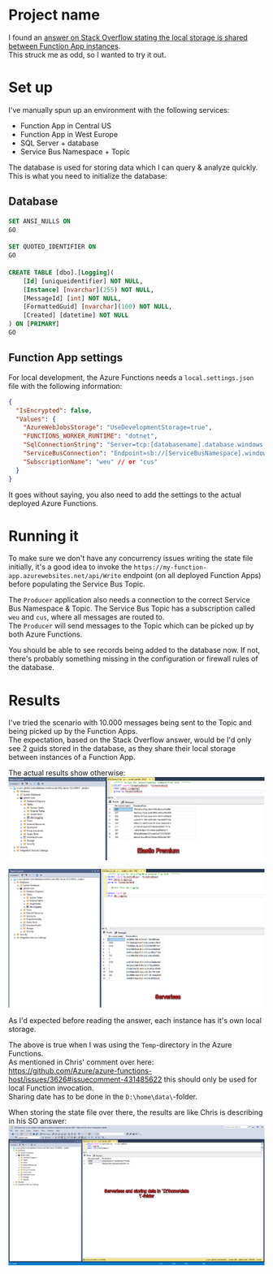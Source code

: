 # Project name

I found an [answer on Stack Overflow stating the local storage is shared between Function App instances](https://stackoverflow.com/a/39400126/352640).  
This struck me as odd, so I wanted to try it out.

# Set up

I've manually spun up an environment with the following services:

- Function App in Central US
- Function App in West Europe
- SQL Server + database
- Service Bus Namespace + Topic

The database is used for storing data which I can query & analyze quickly.  
This is what you need to initialize the database:

## Database

```sql
SET ANSI_NULLS ON
GO

SET QUOTED_IDENTIFIER ON
GO

CREATE TABLE [dbo].[Logging](
	[Id] [uniqueidentifier] NOT NULL,
	[Instance] [nvarchar](255) NOT NULL,
	[MessageId] [int] NOT NULL,
    [FormattedGuid] [nvarchar](100) NOT NULL,
	[Created] [datetime] NOT NULL
) ON [PRIMARY]
GO
```

## Function App settings

For local development, the Azure Functions needs a `local.settings.json` file with the following information:

```json
{
  "IsEncrypted": false,
  "Values": {
    "AzureWebJobsStorage": "UseDevelopmentStorage=true",
    "FUNCTIONS_WORKER_RUNTIME": "dotnet",
    "SqlConnectionString": "Server=tcp:[databasename].database.windows.net,1433;Initial Catalog=global-scale;Persist Security Info=False;User ID=[username];Password=[password];MultipleActiveResultSets=False;Encrypt=True;TrustServerCertificate=False;Connection Timeout=30;",
    "ServiceBusConnection": "Endpoint=sb://[ServiceBusNamespace].windows.net/;SharedAccessKeyName=RootManageSharedAccessKey;SharedAccessKey=[key]",
    "SubscriptionName": "weu" // or "cus"
  }
}
```

It goes without saying, you also need to add the settings to the actual deployed Azure Functions.

# Running it

To make sure we don't have any concurrency issues writing the state file initially, it's a good idea to invoke the `https://my-function-app.azurewebsites.net/api/Write` endpoint (on all deployed Function Apps) before populating the Service Bus Topic.

The `Producer` application also needs a connection to the correct Service Bus Namespace & Topic.
The Service Bus Topic has a subscription called `weu` and `cus`, where all messages are routed to.  
The `Producer` will send messages to the Topic which can be picked up by both Azure Functions.

You should be able to see records being added to the database now. If not, there's probably something missing in the configuration or firewall rules of the database.

# Results

I've tried the scenario with 10.000 messages being sent to the Topic and being picked up by the Function Apps.  
The expectation, based on the Stack Overflow answer, would be I'd only see 2 guids stored in the database, as they share their local storage between instances of a Function App.

The actual results show otherwise:  
![Results in Elastic Premium](/docs/images/premium-mode.png)

![Results in Serverless](/docs/images/serverless-mode.png)

As I'd expected before reading the answer, each instance has it's own local storage.

The above is true when I was using the `Temp`-directory in the Azure Functions.  
As mentioned in Chris' comment over here: https://github.com/Azure/azure-functions-host/issues/3626#issuecomment-431485622 this should only be used for local Function invocation.  
Sharing date has to be done in the `D:\home\data\`-folder.

When storing the state file over there, the results are like Chris is describing in his SO answer:  
![Results in Serverless using home folder](/docs/images/serverless-home-folder.png)
